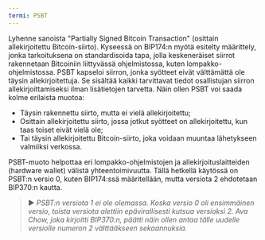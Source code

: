 ```yaml
---
termi: PSBT
---
```


Lyhenne sanoista "Partially Signed Bitcoin Transaction" (osittain allekirjoitettu Bitcoin-siirto). Kyseessä on BIP174:n myötä esitelty määrittely, jonka tarkoituksena on standardisoida tapa, jolla keskeneräiset siirrot rakennetaan Bitcoiniin liittyvässä ohjelmistossa, kuten lompakko-ohjelmistossa. PSBT kapseloi siirron, jonka syötteet eivät välttämättä ole täysin allekirjoitettuja. Se sisältää kaikki tarvittavat tiedot osallistujan siirron allekirjoittamiseksi ilman lisätietojen tarvetta. Näin ollen PSBT voi saada kolme erilaista muotoa:
* Täysin rakennettu siirto, mutta ei vielä allekirjoitettu;
* Osittain allekirjoitettu siirto, jossa jotkut syötteet on allekirjoitettu, kun taas toiset eivät vielä ole;
* Tai täysin allekirjoitettu Bitcoin-siirto, joka voidaan muuntaa lähetykseen valmiiksi verkossa.

PSBT-muoto helpottaa eri lompakko-ohjelmistojen ja allekirjoituslaitteiden (hardware wallet) välistä yhteentoimivuutta. Tällä hetkellä käytössä on PSBT:n versio 0, kuten BIP174:ssä määritellään, mutta versiota 2 ehdotetaan BIP370:n kautta.

> ► *PSBT:n versiota 1 ei ole olemassa. Koska versio 0 oli ensimmäinen versio, toista versiota alettiin epävirallisesti kutsua versioksi 2. Ava Chow, joka kirjoitti BIP370:n, päätti näin ollen antaa tälle uudelle versiolle numeron 2 välttääkseen sekaannuksia.*